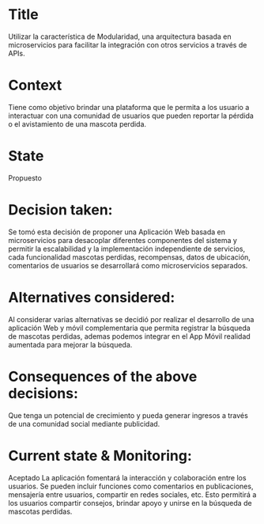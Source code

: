 # Title
Utilizar la característica de Modularidad, una arquitectura basada en microservicios para facilitar la integración con otros servicios a través de APIs.

# Context
Tiene como objetivo brindar una plataforma que le permita a los usuario a interactuar con una comunidad de usuarios que pueden reportar la pérdida o el avistamiento de una mascota perdida.

# State
Propuesto

# Decision taken:
Se tomó esta decisión de proponer una Aplicación Web basada en microservicios para desacoplar diferentes componentes del sistema y permitir la escalabilidad y la implementación independiente de servicios, cada funcionalidad mascotas perdidas, recompensas, datos de ubicación, comentarios de usuarios se desarrollará como microservicios separados.

# Alternatives considered:
Al considerar varias alternativas se decidió por realizar el desarrollo de una aplicación Web y móvil complementaria que permita registrar la búsqueda de mascotas perdidas, ademas podemos integrar en el App Móvil realidad aumentada para mejorar la búsqueda.

# Consequences of the above decisions:
Que tenga un potencial de crecimiento y pueda generar ingresos a través de una comunidad social mediante publicidad.
# Current state & Monitoring:
Aceptado La aplicación fomentará la interacción y colaboración entre los usuarios. Se pueden incluir funciones como comentarios en publicaciones, mensajería entre usuarios, compartir en redes sociales, etc. Esto permitirá a los usuarios compartir consejos, brindar apoyo y unirse en la búsqueda de mascotas perdidas.